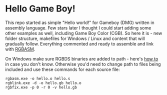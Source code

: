 # Hello Game Boy!
This repo started as simple "Hello world!" for Gameboy (DMG) written in assembly language. Few stars later I thought I could start adding some other examples as well, including Game Boy Color (CGB). So here it is - new folder structure, makefiles for Windows / Linux and content that will gradually follow. Everything commented and ready to assemble and link with [RGBASM](https://github.com/rednex/rgbds). 

On Windows make sure RGBDS binaries are added to path - here's [how to](https://www.computerhope.com/issues/ch000549.htm) in case you don't know. Otherwise you'd need to change path to files being included and use these commands for each source file:

```
rgbasm.exe -o hello.o hello.s
rgblink.exe -d -o hello.gb hello.o
rgbfix.exe -p 0 -r 0 -v hello.gb 
```
